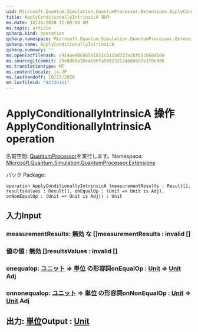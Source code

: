 ```yaml
---
uid: Microsoft.Quantum.Simulation.QuantumProcessor.Extensions.ApplyConditionallyIntrinsicA
title: ApplyConditionallyIntrinsicA 操作
ms.date: 10/26/2020 12:00:00 AM
ms.topic: article
qsharp.kind: operation
qsharp.namespace: Microsoft.Quantum.Simulation.QuantumProcessor.Extensions
qsharp.name: ApplyConditionallyIntrinsicA
qsharp.summary: ''
ms.openlocfilehash: c914ae48646501851cb115d723a28f65c86881de
ms.sourcegitcommit: 29e0d88a30e4166fa580132124b0eb57e1f0e986
ms.translationtype: MT
ms.contentlocale: ja-JP
ms.lasthandoff: 10/27/2020
ms.locfileid: "92720151"
---
```

# <a name="applyconditionallyintrinsica-operation"></a><span data-ttu-id="727fb-102">ApplyConditionallyIntrinsicA 操作</span><span class="sxs-lookup"><span data-stu-id="727fb-102">ApplyConditionallyIntrinsicA operation</span></span>

<span data-ttu-id="727fb-103">名前空間: [QuantumProcessor](xref:Microsoft.Quantum.Simulation.QuantumProcessor.Extensions)を実行します。</span><span class="sxs-lookup"><span data-stu-id="727fb-103">Namespace: [Microsoft.Quantum.Simulation.QuantumProcessor.Extensions](xref:Microsoft.Quantum.Simulation.QuantumProcessor.Extensions)</span></span>

<span data-ttu-id="727fb-104">パック [](https://nuget.org/packages/)</span><span class="sxs-lookup"><span data-stu-id="727fb-104">Package: [](https://nuget.org/packages/)</span></span>




```qsharp
operation ApplyConditionallyIntrinsicA (measurementResults : Result[], resultsValues : Result[], onEqualOp : (Unit => Unit is Adj), onNonEqualOp : (Unit => Unit is Adj)) : Unit
```


## <a name="input"></a><span data-ttu-id="727fb-105">入力</span><span class="sxs-lookup"><span data-stu-id="727fb-105">Input</span></span>

### <a name="measurementresults--__invalidresult__"></a><span data-ttu-id="727fb-106">measurementResults: __無効 <Result> な__ []</span><span class="sxs-lookup"><span data-stu-id="727fb-106">measurementResults : __invalid<Result>__ []</span></span>




### <a name="resultsvalues--__invalidresult__"></a><span data-ttu-id="727fb-107">値の値 __: <Result> 無効__ []</span><span class="sxs-lookup"><span data-stu-id="727fb-107">resultsValues : __invalid<Result>__ []</span></span>




### <a name="onequalop--unit--unit-adj"></a><span data-ttu-id="727fb-108">onequalop: [ユニット](xref:microsoft.quantum.lang-ref.unit) => [単位](xref:microsoft.quantum.lang-ref.unit) の形容詞</span><span class="sxs-lookup"><span data-stu-id="727fb-108">onEqualOp : [Unit](xref:microsoft.quantum.lang-ref.unit) => [Unit](xref:microsoft.quantum.lang-ref.unit) Adj</span></span>




### <a name="onnonequalop--unit--unit-adj"></a><span data-ttu-id="727fb-109">onnonequalop: [ユニット](xref:microsoft.quantum.lang-ref.unit) => [単位](xref:microsoft.quantum.lang-ref.unit) の形容詞</span><span class="sxs-lookup"><span data-stu-id="727fb-109">onNonEqualOp : [Unit](xref:microsoft.quantum.lang-ref.unit) => [Unit](xref:microsoft.quantum.lang-ref.unit) Adj</span></span>





## <a name="output--unit"></a><span data-ttu-id="727fb-110">出力: [単位](xref:microsoft.quantum.lang-ref.unit)</span><span class="sxs-lookup"><span data-stu-id="727fb-110">Output : [Unit](xref:microsoft.quantum.lang-ref.unit)</span></span>

